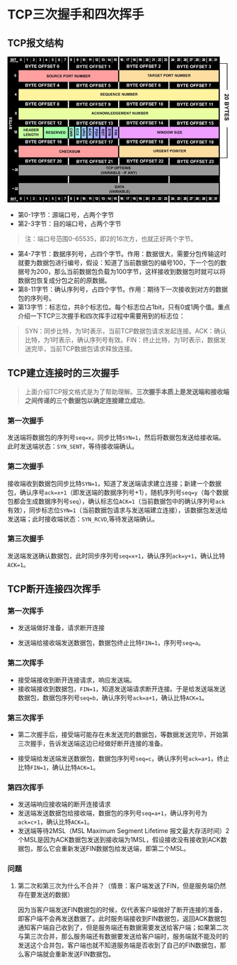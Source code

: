 # TCP三次握手和四次挥手

## TCP报文结构

![TCP数据报文结构](../Images/tcp.jpg)
- 第0-1字节：源端口号，占两个字节
- 第2-3字节：目的端口号，占两个字节
> 注：端口号范围0-65535，即2的16次方，也就正好两个字节。
- 第4-7字节：数据序列号，占四个字节。作用：数据很大，需要分包传输这时就要为数据包进行编号，假设：知道了当前数据包的编号100，下一个包的数据号为200，那么当前数据包负载为100字节，这样接收到数据包时就可以将数据包恢复成分包之前的原数据。
- 第8-11字节：确认序列号，占四个字节。作用：期待下一次接收到对方的数据包的序列号。
- 第13字节：标志位，共8个标志位。每个标志位占1bit，只有0或1两个值。重点介绍一下TCP三次握手和四次挥手过程中需要用到的标志位：
> SYN：同步比特，为1时表示，当前TCP数据包请求发起连接。ACK：确认比特，为1时表示，确认序列号有效。FIN：终止比特，为1时表示，数据发送完毕，当前TCP数据包请求释放连接。
## TCP建立连接时的三次握手
> 上面介绍TCP报文格式是为了帮助理解。**三次握手本质上是发送端和接收端之间传递的三个数据包以确定连接建立成功**。
### 第一次握手
发送端将数据包的序列号`seq=x`，同步比特`SYN=1`，然后将数据包发送给接收端。此时发送端状态：`SYN_SENT`，等待接收端确认。
### 第二次握手
接收端收到数据包同步比特`SYN=1`，知道了发送端请求建立连接；新建一个数据包，确认序号`ack=x+1`（即发送端的数据序列号+1），随机序列号`seq=y`（每个数据包都会生成数据序列号`seq`），确认标志位`ACK=1`（当前数据包中的确认序列号`ack`有效），同步标志位`SYN=1`（当前数据包请求与发送端建立连接），该数据包发送给发送端；此时接收端状态：`SYN_RCVD`,等待发送端确认。
### 第三次握手
发送端发送确认数据包，此时同步序列号`seq=x+1`，确认序列`ack=y+1`，确认比特`ACK=1`。
## TCP断开连接四次挥手
### 第一次挥手

- 发送端做好准备，请求断开连接

- 发送端给接收端发送数据包，数据包终止比特`FIN=1`，序列号`seq=a`。

### 第二次挥手

- 接受端接收到断开连接请求，响应发送端。
- 接收端接收到数据包，`FIN=1`，知道发送端请求断开连接。于是给发送端发送数据包，数据包序列号`seq=b`，确认序列号`ack=a+1`，确认比特`ACK=1`。

### 第三次挥手

- 第二次握手后，接受端可能存在未发送完的数据包，等数据发送完毕，开始第三次握手，告诉发送端这边已经做好断开连接的准备。

- 接受端给发送端发送数据包，数据包序列号`seq=c`，确认序列号`ack=a+1`，终止比特`FIN=1`，确认比特`ACK=1`。

### 第四次挥手

- 发送端响应接收端的断开连接请求
- 发送端发送数据包给接收端，数据包的序列号`seq=a+1`，确认序列号为`ack=c+1`，确认比特`ACK=1`。
- 发送端等待2MSL（MSL Maximum Segment Lifetime 报文最大存活时间）2个MSL是因为ACK数据包发送到接收端为1MSL，假设接收没有接收到ACK数据包，那么它会重新发送FIN数据包给发送端，即第二个MSL。

### 问题

1. 第二次和第三次为什么不合并？（情景：客户端发送了FIN，但是服务端仍然存在要发送的数据）

   因为当客户端发送FIN数据包的时候，仅代表客户端做好了断开连接的准备，即客户端不会再发送数据了。此时服务端接收到FIN数据包，返回ACK数据包通知客户端自己收到了，但是服务端还有数据需要发送给客户端；如果第二次与第三次合并，那么服务端还有数据要发送给客户端时，服务端就不能及时的发送这个合并包，客户端也就不知道服务端是否收到了自己的FIN数据包，那么客户端就会重新发送FIN数据包。